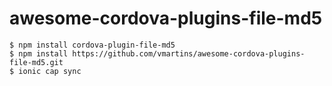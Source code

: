 # awesome-cordova-plugins-file-md5

```
$ npm install cordova-plugin-file-md5
$ npm install https://github.com/vmartins/awesome-cordova-plugins-file-md5.git 
$ ionic cap sync
```